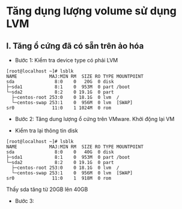 # Tăng dụng lượng volume sử dụng LVM
## I. Tăng ổ cứng đã có sẵn trên ảo hóa
- Bước 1: Kiểm tra device type có phải LVM
```
[root@localhost ~]# lsblk 
NAME            MAJ:MIN RM  SIZE RO TYPE MOUNTPOINT
sda               8:0    0   20G  0 disk 
├─sda1            8:1    0  953M  0 part /boot
└─sda2            8:2    0 19.1G  0 part 
  ├─centos-root 253:0    0 18.1G  0 lvm  /
  └─centos-swap 253:1    0  956M  0 lvm  [SWAP]
sr0              11:0    1 1024M  0 rom  
```
- Bước 2: Tăng dung lượng ổ cứng trên VMware. Khởi động lại VM
 * Kiểm tra lại thông tin disk
```
[root@localhost ~]# lsblk 
NAME            MAJ:MIN RM  SIZE RO TYPE MOUNTPOINT
sda               8:0    0   40G  0 disk 
├─sda1            8:1    0  953M  0 part /boot
└─sda2            8:2    0 19.1G  0 part 
  ├─centos-root 253:0    0 18.1G  0 lvm  /
  └─centos-swap 253:1    0  956M  0 lvm  [SWAP]
sr0              11:0    1  918M  0 rom  
```
Thấy sda tăng từ 20GB lên 40GB
- Bước 3:

